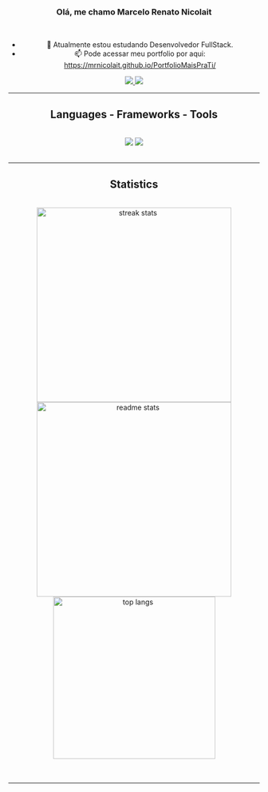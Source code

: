 <h3 align="center">Olá, me chamo Marcelo Renato Nicolait</h3>
<br/>
<div align="center">

- 🌱 Atualmente estou estudando Desenvolvedor FullStack.
- 📫 Pode acessar meu portfolio por aqui: https://mrnicolait.github.io/PortfolioMaisPraTi/
 </div>
 
<div align="center"> 
  <a href="mailto:mrnicolait@gmail.com">
    <img src="https://img.shields.io/badge/Gmail-333333?style=for-the-badge&logo=gmail&logoColor=red" />
  </a>
  <a href="https://www.linkedin.com/in/marcelo-nicolait-4744a4259/" target="_blank">
    <img src="https://img.shields.io/badge/LinkedIn-0077B5?style=for-the-badge&logo=linkedin&logoColor=white" target="_blank" />
  </a>
</div>

 <hr/>

<h2 align="center">Languages - Frameworks - Tools</h2>

<br/>
<div align="center">
  <img src="https://skillicons.dev/icons?i=vscode,git,html,css,react,nextjs,bootstrap" />
  <img src="https://skillicons.dev/icons?i=java,javascript,nodejs,typescript" /><br>
</div>
<br/>
<hr/>
<h2 align="center">Statistics</h2>
<br>
<div align=center>
  <img width=390 src="https://streak-stats.demolab.com/?user=mrnicolait&count_private=true&theme=react&border_radius=10" alt="streak stats"/>
  <img width=390 src="https://github-readme-stats.vercel.app/api?username=mrnicolait&count_private=true&show_icons=true&theme=react&rank_icon=github&border_radius=10" alt="readme stats" />
  <br/>
  <img width=325 align="center" src="https://github-readme-stats.vercel.app/api/top-langs/?username=mrnicolait&hide=HTML&langs_count=8&layout=compact&theme=react&border_radius=10&size_weight=0.5&count_weight=0.5&exclude_repo=github-readme-stats" alt="top langs" />
</div>
<br/><br/>
<hr/>
